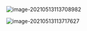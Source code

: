![image-20210513113708982](https://raw.githubusercontent.com/TWDH/Leetcode-From-Zero/pictures/img/image-20210513113708982.png)

![image-20210513113717627](https://raw.githubusercontent.com/TWDH/Leetcode-From-Zero/pictures/img/image-20210513113717627.png)